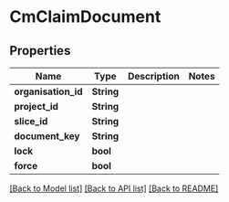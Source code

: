 # CmClaimDocument

## Properties

Name | Type | Description | Notes
------------ | ------------- | ------------- | -------------
**organisation_id** | **String** |  | 
**project_id** | **String** |  | 
**slice_id** | **String** |  | 
**document_key** | **String** |  | 
**lock** | **bool** |  | 
**force** | **bool** |  | 

[[Back to Model list]](../README.md#documentation-for-models) [[Back to API list]](../README.md#documentation-for-api-endpoints) [[Back to README]](../README.md)


